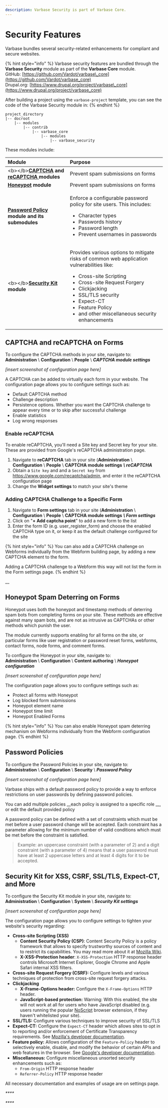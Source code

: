 ```yaml
---
description: Varbase Security is part of Varbase Core.
---
```


# Security Features

Varbase bundles several security-related enhancements for compliant and secure websites.

{% hint style="info" %}
Varbase security features are bundled through the **Varbase Security** module as part of the **Varbase Core** module.  
GitHub: [https://github.com/Vardot/varbase\_core](https://github.com/Vardot/varbase_core)  
Drupal.org: [https://www.drupal.org/project/varbase\_core](https://www.drupal.org/project/varbase_core)

After building a project using the `varbase-project` template, you can see the code of the Varbase Security module in:
{% endhint %}

```text
project_directory
|-- docroot
    |-- modules
        |-- contrib
            |-- varbase_core
                |-- modules
                    |-- varbase_security
```

These modules include:

<table>
  <thead>
    <tr>
      <th style="text-align:left">Module</th>
      <th style="text-align:left">Purpose</th>
    </tr>
  </thead>
  <tbody>
    <tr>
      <td style="text-align:left">&lt;b&gt;&lt;/b&gt;<a href="https://www.drupal.org/project/captcha"><b>CAPTCHA</b></a><b> and </b>
        <a
        href="https://www.drupal.org/project/recaptcha"><b>reCAPTCHA</b>
          </a><b> modules</b>
      </td>
      <td style="text-align:left">Prevent spam submissions on forms</td>
    </tr>
    <tr>
      <td style="text-align:left"><a href="https://www.drupal.org/project/honeypot"><b>Honeypot</b></a><b> module</b>
      </td>
      <td style="text-align:left">Prevent spam submissions on forms</td>
    </tr>
    <tr>
      <td style="text-align:left"><a href="https://www.drupal.org/project/password_policy"><b>Password Policy</b></a><b> module and its submodules</b>
      </td>
      <td style="text-align:left">
        <p>Enforce a configurable password policy for site users. This includes:</p>
        <ul>
          <li>Character types</li>
          <li>Passwords history</li>
          <li>Password length</li>
          <li>Prevent usernames in passwords</li>
        </ul>
      </td>
    </tr>
    <tr>
      <td style="text-align:left">&lt;b&gt;&lt;/b&gt;<a href="https://www.drupal.org/project/seckit"><b>Security Kit</b></a><b> module</b>
      </td>
      <td style="text-align:left">
        <p>Provides various options to mitigate risks of common web application vulnerabilities
          like:</p>
        <ul>
          <li>Cross-site Scripting</li>
          <li>Cross-site Request Forgery</li>
          <li>Clickjacking</li>
          <li>SSL/TLS security</li>
          <li>Expect-CT</li>
          <li>Feature Policy</li>
          <li>and other miscellaneous security enhancements</li>
        </ul>
      </td>
    </tr>
  </tbody>
</table>

## CAPTCHA and reCAPTCHA on Forms

To configure the CAPTCHA methods in your site, navigate to:  
**Administration** \ **Configuration** \ **People** \ _**CAPTCHA module settings**_

_\[insert screenshot of configuration page here\]_

A CAPTCHA can be added to virtually each form in your website. The configuration page allows you to configure settings such as:

* Default CAPTCHA method
* Challenge description
* Persistence options. Whether you want the CAPTCHA challenge to appear every time or to skip after successful challenge
* Enable statistics
* Log wrong responses

### Enable reCAPTCHA

To enable reCAPTCHA, you'll need a Site key and Secret key for your site. These are provided from Google's reCAPTCHA administration page.

1. Navigate to **reCAPTCHA** tab in your site \(**Administration** \ **Configuration** \ **People** \ **CAPTCHA module settings** _**\ reCAPTCHA**_
2. Obtain a `Site key` and and a `Secret key` from https://www.google.com/recaptcha/admin, and enter it the reCAPTCHA configuration page
3. Change the **Widget settings** to match your site's theme

### Adding CAPTCHA Challenge to a Specific Form 

1. Navigate to **Form settings** tab in your site \(**Administration** \ **Configuration** \ **People** \ **CAPTCHA module settings** _**\ Form settings**_
2. Click on "**+ Add captcha point**" to add a new form to the list
3. Enter the form ID \(e.g. user\_register\_form\) and choose the enabled CAPTCHA type on it, or keep it as the default challenge configured for the site

{% hint style="info" %}
You can also add a CAPTCHA challenge on Webforms individually from the Webform building page, by adding a new CAPTCHA element to the form.

Adding a CAPTCHA challenge to a Webform this way will not list the form in the Form settings page.
{% endhint %}

\_\_

## Honeypot Spam Deterring on Forms

Honeypot uses both the honeypot and timestamp methods of deterring spam bots from completing forms on your site. These methods are effective against many spam bots, and are not as intrusive as CAPTCHAs or other methods which punish the user.

The module currently supports enabling for all forms on the site, or particular forms like user registration or password reset forms, webforms, contact forms, node forms, and comment forms.

To configure the Honeypot in your site, navigate to:  
**Administration** \ **Configuration** \ **Content authoring** \ _**Honeypot configuration**_

_\[insert screenshot of configuration page here\]_

The configuration page allows you to configure settings such as:

* Protect all forms with Honeypot
* Log blocked form submissions
* Honeypot element name
* Honeypot time limit
* Honeypot Enabled Forms

{% hint style="info" %}
You can also enable Honeypot spam deterring mechanism on Webforms individually from the Webform configuration page.
{% endhint %}



## Password Policies

To configure the Password Policies in your site, navigate to:  
**Administration** \ **Configuration** \ **Security** \ _**Password Policy**_

_\[insert screenshot of configuration page here\]_

Varbase ships with a default password policy to provide a way to enforce restrictions on user passwords by defining password policies.

You can add multiple policies __each policy is assigned to a specific role __, or edit the default provided policy 

A password policy can be defined with a set of constraints which must be met before a user password change will be accepted. Each constraint has a parameter allowing for the minimum number of valid conditions which must be met before the constraint is satisfied.

> Example: an uppercase constraint \(with a parameter of 2\) and a digit constraint \(with a parameter of 4\) means that a user password must have at least 2 uppercase letters and at least 4 digits for it to be accepted.



## Security Kit for XSS, CSRF, SSL/TLS, Expect-CT, and More

To configure the Security Kit module in your site, navigate to:  
**Administration** \ **Configuration** \ **System** \ _**Security Kit settings**_

_\[insert screenshot of configuration page here\]_

The configuration page allows you to configure settings to tighten your website's security regarding:

* **Cross-site Scripting \(XSS\)**
  * **Content Security Policy \(CSP\)**: Content Security Policy is a policy framework that allows to specify trustworthy sources of content and to restrict its capabilities. You may read more about it at [Mozilla Wiki](https://wiki.mozilla.org/Security/CSP).
  * **X-XSS-Protection header**: `X-XSS-Protection` HTTP response header controls Microsoft Internet Explorer, Google Chrome and Apple Safari internal XSS filters.
* **Cross-site Request Forgery \(CSRF\):** Configure levels and various techniques of protection from cross-site request forgery attacks.
* **Clickjacking**
  * **X-Frame-Options header:** Configure the `X-Frame-Options` HTTP header.
  * **JavaScript-based protection:** Warning: With this enabled, the site will not work at all for users who have JavaScript disabled \(e.g. users running the popular [NoScript](https://noscript.net/) browser extension, if they haven't whitelisted your site\).
* **SSL/TLS:** Configure various techniques to improve security of SSL/TLS
* **Expect-CT:** Configure the `Expect-CT` header which allows sites to opt in to reporting and/or enforcement of Certificate Transparency requirements. See [Mozilla's developer documentation](https://developer.mozilla.org/en-US/docs/Web/HTTP/Headers/Expect-CT).
* **Feature policy:** Allows configuration of the `Feature-Policy` header to selectively enable, disable, and modify the behavior of certain APIs and web features in the browser. See [Google's developer documentation](https://developers.google.com/web/updates/2018/06/feature-policy).
* **Miscellaneous:** Configure miscellaneous unsorted security enhancements such as:
  * `From-Origin` HTTP response header
  * `Referrer-Policy` HTTP response header

All necessary documentation and examples of usage are on settings page.

_\*\*\*\*_

_\*\*\*\*_





